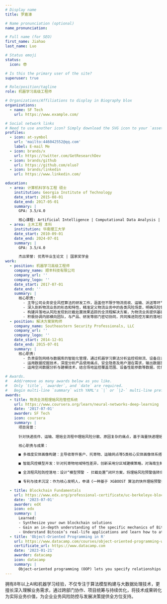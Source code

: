 ```yaml
---
# Display name
title: 罗嘉濠

# Name pronunciation (optional)
name_pronunciation:

# Full name (for SEO)
first_name: Jiahao
last_name: Luo

# Status emoji
status:
  icon: 😎

# Is this the primary user of the site?
superuser: true

# Role/position/tagline
role: 机器学习高级工程师

# Organizations/Affiliations to display in Biography blox
organizations:
  - name: SF Tech
    url: https://www.example.com/

# Social network links
# Need to use another icon? Simply download the SVG icon to your `assets/media/icons/` folder.
profiles:
  - icon: at-symbol
    url: 'mailto:446042552@qq.com'
    label: E-mail Me
  - icon: brands/x
    url: https://twitter.com/GetResearchDev
  - icon: brands/github
    url: https://github.com/eluo7
  - icon: brands/linkedin
    url: https://www.linkedin.com/

education:
  - area: 计算机科学与工程 硕士
    institution: Georgia Institute of Technology
    date_start: 2015-08-01
    date_end: 2017-05-01
    summary: |
      GPA: 3.5/4.0

      核心课程: Artificial Intelligence | Computational Data Analysis | Modeling and Simulation
  - area: 土木工程 本科
    institution: 华南理工大学
    date_start: 2010-09-01
    date_end: 2024-07-01
    summary: |
      GPA: 3.5/4.0

      杰出荣誉: 优秀毕业生论文 | 国家奖学金
work:
  - position: 机器学习高级工程师
    company_name: 顺丰科技有限公司
    company_url: ''
    company_logo: ''
    date_start: 2017-07-01
    date_end: ''
    summary: |
      核心职责:
        - 主导公司业务安全风控算法的研发工作，涵盖但不限于物流揽收、运输、派送等环节中的用户画像构建、账号信用体系搭建、黑灰产挖掘分析、支付风险防控等问题的研究与落地实施。
        - 深入剖析物流业务的形态和特性，精准定义物流业务中的各类风险场景，明确风险管控的合理边界和目标，在有效防控风险的同时，确保业务收益的最大化。
        - 构建并落地从风险发现到拦截处置效果追踪的全流程解决方案，为物流业务提供基础的风险识别能力和前置拦截能力，保障业务安全稳定运行。
        - 积极协调内部横向团队，与产品、研发等部门密切协同，共同推进防控方案的落地实施，从风险识别精准度、打击效果、用户体验等多个维度不断完善风控体系。
  - position: 解决方案架构师
    company_name: Southeastern Security Professionals, LLC
    company_url: ''
    company_logo: ''
    date_start: 2014-12-01
    date_end: 2015-07-01
    summary: |
      核心职责:
        - 负责安防网络与数据库的智能化管理，通过机器学习算法分析监控视频流、设备日志等数据，优化网络传输效率与数据存储安全性。
        - 运用数据挖掘技术，深度分析产品使用痛点、安全隐患及用户潜在需求，输出数据驱动的产品迭代策略，助力安防解决方案优化升级。
        - 运用空间数据分析与建模技术，结合场地监控覆盖范围、设备性能参数等数据，优化安防设备布局与预警算法，提升区域安全管理效率与风险响应能力。

# Awards.
#   Add/remove as many awards below as you like.
#   Only `title`, `awarder`, and `date` are required.
#   Begin multi-line `summary` with YAML's `|` or `|2-` multi-line prefix and indent 2 spaces below.
awards:
  - title: 物流全流程理赔风险管控系统
    url: https://www.coursera.org/learn/neural-networks-deep-learning
    date: '2017-07-01'
    awarder: SF Tech
    icon: coursera
    summary: |
      项目背景：
      
      针对快递揽件、运输、理赔全流程中理赔风险分散、原因复杂的痛点，基于海量快递理赔数据，构建多维度实体画像，实现理赔风险的识别预警与策略管控。

      核心职责与成果：

      ■ 多维度实体画像构建：主导收寄件客户、托寄物、运输网点等5类核心实体画像体系搭建，通过整合历史理赔数据、用户行为数据及物流轨迹数据，提炼200+核心特征，完成客户信用评估、托寄物风险分级等关键画像模块，为风险分析提供数据支撑。

      ■ 智能风控模型开发：针对托寄物地域特性差异，创新采用分区域建模策略，对海南生鲜、江苏大闸蟹等特色寄递区域，结合XGBoost与随机森林算法，优化特征权重分配与模型参数，使区域化理赔风险预测准确率提升至92%，高于行业平均水平15%。

      ■ 全流程风险防控落地：设计“模型预警 - 拦截处置”闭环方案，将理赔风险预警值转化为业务操作指令，推动揽件端开箱拍照、实名认证等8项风控措施落地，实现理赔率下降xx%，年节省理赔成本超xxxx万元；主导模型持续迭代，通过动态特征优化与算法升级，保持系统长期领先性能。

      ■ 专利与技术沉淀：作为核心发明人，申请《一种基于 XGBOOST 算法的快件理赔预警技术》（专利号 201810067080.0）、《基于随机森林算法的理赔预警模型》（专利号 201810067068.X）等多项发明专利，形成标准化风控建模与业务联动方案。

  - title: Blockchain Fundamentals
    url: https://www.edx.org/professional-certificate/uc-berkeleyx-blockchain-fundamentals
    date: '2023-07-01'
    awarder: edX
    icon: edx
    summary: |
      Learned:
      - Synthesize your own blockchain solutions
      - Gain an in-depth understanding of the specific mechanics of Bitcoin
      - Understand Bitcoin’s real-life applications and learn how to attack and destroy Bitcoin, Ethereum, smart contracts and Dapps, and alternatives to Bitcoin’s Proof-of-Work consensus algorithm
  - title: 'Object-Oriented Programming in R'
    url: https://www.datacamp.com/courses/object-oriented-programming-with-s3-and-r6-in-r
    certificate_url: https://www.datacamp.com
    date: '2023-01-21'
    awarder: datacamp
    icon: datacamp
    summary: |
      Object-oriented programming (OOP) lets you specify relationships between functions and the objects that they can act on, helping you manage complexity in your code. This is an intermediate level course, providing an introduction to OOP, using the S3 and R6 systems. S3 is a great day-to-day R programming tool that simplifies some of the functions that you write. R6 is especially useful for industry-specific analyses, working with web APIs, and building GUIs.
---
```


拥有8年以上AI和机器学习经验，不仅专注于算法模型构建与大数据处理技术，更擅长深入理解业务需求，通过跨部门协作、项目统筹与持续优化，将技术成果转化为实际业务价值，为企业业务风险防控与发展决策提供全方位支持。